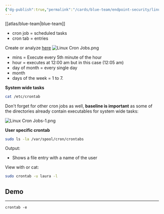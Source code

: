 ```yaml
---
{"dg-publish":true,"permalink":"/cards/blue-team/endpoint-security/linux-cron-jobs/"}
---
```


[[atlas/blue-team\|blue-team]]

- cron job = scheduled tasks
- cron tab = entries

Create or analyze [here](https://crontab.guru/)
![Linux Cron Jobs.png](/img/user/cards/blue-team/endpoint-security/images/Linux%20Cron%20Jobs.png)
- mins = Execute every 5th minute of the hour
- hour =  executes at 12:00 am but in this case (12:05 am)
- day of month = every single day 
- month 
- days of the week = 1 to 7.

**System wide tasks**

```bash
cat /etc/crontab
```

Don't forget for other cron jobs as well, **baseline is important** as some of the directories already contain executables for system wide tasks:

![Linux Cron Jobs-1.png](/img/user/cards/blue-team/endpoint-security/images/Linux%20Cron%20Jobs-1.png)

**User specific crontab**

```bash
sudo ls -la /var/spool/cron/crontabs
```

Output:
- Shows a file entry with a name of the user

View with or cat:

```bash
sudo crontab -u laura -l
```


## Demo
---

```
crontab -e 
```